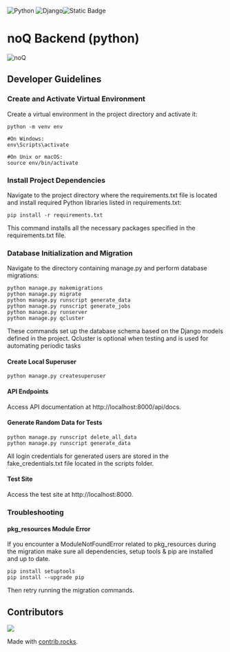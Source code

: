 ![Python](https://img.shields.io/badge/python-3670A0?style=for-the-badge&logo=python&logoColor=ffdd54) ![Django](https://img.shields.io/badge/django-%23092E20.svg?style=for-the-badge&logo=django&logoColor=white)![Static Badge](https://img.shields.io/badge/Build-In_Progress-yellow?logo=github)


# noQ Backend (python)
![noQ](https://noq.nu/wp-content/uploads/2024/04/Logotyp_PNG-300x169.png)
## Developer Guidelines

### Create and Activate Virtual Environment
 Create a virtual environment in the project directory and activate it:
    
    python -m venv env
   
    #On Windows:
    env\Scripts\activate
   
    #On Unix or macOS:
    source env/bin/activate

### Install Project Dependencies
Navigate to the project directory where the requirements.txt file is located and install required Python libraries listed in requirements.txt:

    pip install -r requirements.txt
   
This command installs all the necessary packages specified in the requirements.txt file.

### Database Initialization and Migration
Navigate to the directory containing manage.py and perform database migrations:

    python manage.py makemigrations
    python manage.py migrate
    python manage.py runscript generate_data
    python manage.py runscript generate_jobs
    python manage.py runserver
    python manage.py qcluster

These commands set up the database schema based on the Django models defined in the project.
Qcluster is optional when testing and is used for automating periodic tasks

#### Create Local Superuser

    python manage.py createsuperuser
   
#### API Endpoints
Access API documentation at http://localhost:8000/api/docs.

#### Generate Random Data for Tests
    python manage.py runscript delete_all_data
    python manage.py runscript generate_data

All login credentials for generated users are stored in the fake_credentials.txt file located in the scripts folder.

#### Test Site
Access the test site at http://localhost:8000.


### Troubleshooting
#### pkg_resources Module Error
If you encounter a ModuleNotFoundError related to pkg_resources during the migration make sure all dependencies, setup tools & pip are installed and up to date.

    pip install setuptools
    pip install --upgrade pip

Then retry running the migration commands.

## Contributors
<a href="https://github.com/noQ-sweden/noq_backend_python/graphs/contributors">
    <img src="https://contrib.rocks/image?repo=noQ-sweden/noq_backend_python" />
</a>

Made with [contrib.rocks](https://contrib.rocks).
